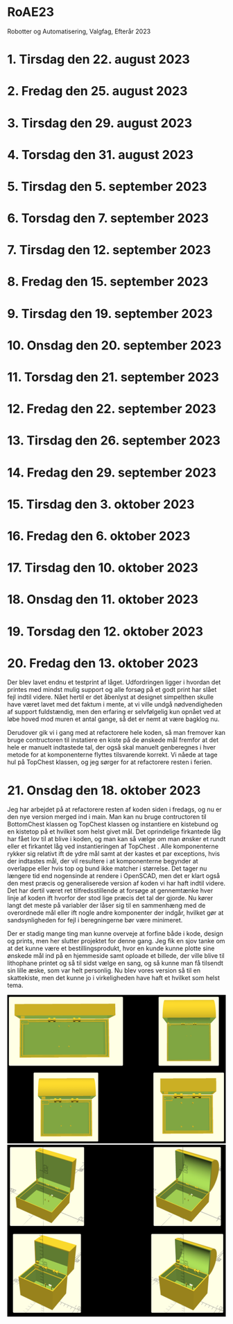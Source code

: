 # RoAE23
Robotter og Automatisering, Valgfag, Efterår 2023

# 1. Tirsdag den 22. august 2023

# 2. Fredag den 25. august 2023

# 3. Tirsdag den 29. august 2023

# 4. Torsdag den 31. august 2023

# 5. Tirsdag den 5. september 2023

# 6. Torsdag den 7.  september 2023

# 7. Tirsdag den 12. september 2023

# 8. Fredag den 15. september 2023

# 9. Tirsdag den 19. september 2023

# 10. Onsdag den 20. september 2023

# 11. Torsdag den 21. september 2023

# 12. Fredag den 22. september 2023

# 13. Tirsdag den 26. september 2023

# 14. Fredag den 29. september 2023

# 15. Tirsdag den 3. oktober 2023

# 16. Fredag den 6. oktober 2023

# 17. Tirsdag den 10. oktober 2023

# 18. Onsdag den 11. oktober 2023

# 19. Torsdag den 12. oktober 2023

# 20. Fredag den 13. oktober 2023
Der blev lavet endnu et testprint af låget. Udfordringen ligger i hvordan det printes med mindst mulig support og alle forsøg på et godt print har slået fejl indtil videre. Nået hertil er det åbenlyst at designet simpelthen skulle have været lavet med det faktum i mente, at vi ville undgå nødvendigheden af support fuldstændig, men den erfaring er selvfølgelig kun opnået ved at løbe hoved mod muren et antal gange, så det er nemt at være bagklog nu.

Derudover gik vi i gang med at refactorere hele koden, så man fremover kan bruge contructoren til instatiere en kiste på de ønskede mål fremfor at det hele er manuelt indtastede tal, der også skal manuelt genberegnes i hver metode for at komponenterne flyttes tilsvarende korrekt. Vi nåede at tage hul på TopChest klassen, og jeg sørger for at refactorere resten i ferien.

# 21. Onsdag den 18. oktober 2023
Jeg har arbejdet på at refactorere resten af koden siden i fredags, og nu er den nye version merged ind i main.
Man kan nu bruge contructoren til BottomChest klassen og TopChest klassen og instantiere en kistebund og en kistetop på et hvilket som helst givet mål. Det oprindelige firkantede låg har fået lov til at blive i koden, og man kan så vælge om man ønsker et rundt eller et firkantet låg ved instantieringen af TopChest . Alle komponenterne rykker sig relativt ift de ydre mål samt at der kastes et par exceptions, hvis der indtastes mål, der vil resultere i at komponenterne begynder at overlappe eller hvis top og bund ikke matcher i størrelse. Det tager nu længere tid end nogensinde at rendere i OpenSCAD, men det er klart også den mest præcis og generaliserede version af koden vi har haft indtil videre. Det har dertil været ret tilfredsstillende at forsøge at gennemtænke hver linje af koden ift hvorfor der stod lige præcis det tal der gjorde. Nu kører langt det meste på variabler der låser sig til en sammenhæng med de overordnede mål eller ift nogle andre komponenter der indgår, hvilket gør at sandsynligheden for fejl i beregningerne bør være minimeret.

Der er stadig mange ting man kunne overveje at forfine både i kode, design og prints, men her slutter projektet for denne gang. Jeg fik en sjov tanke om at det kunne være et bestillingsprodukt, hvor en kunde kunne plotte sine ønskede mål ind på en hjemmeside samt oploade et billede, der ville blive til lithophane printet og så til sidst vælge en sang, og så kunne man få tilsendt sin lille æske, som var helt personlig. Nu blev vores version så til en skattekiste, men det kunne jo i virkeligheden have haft et hvilket som helst tema.

![VariousChests1.png](Images/VariousChests1.png)
![VariousChests2.jpeg](Images/VariousChests2.jpeg)